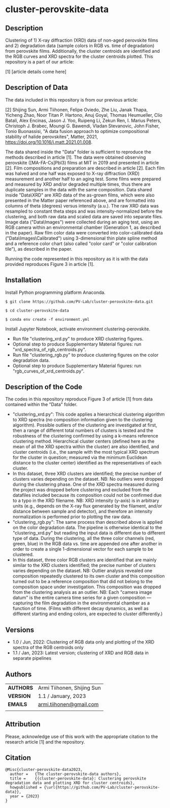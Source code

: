 cluster-perovskite-data
===========

## Description

Clustering of 1) X-ray diffraction (XRD) data of non-aged perovskite films and 2) degradation data (sample colors in RGB vs. time of degradation) from perovskite films. Additionally, the cluster centroids are identified and the RGB curves and XRD spectra for the cluster centroids plotted. This repository is a part of our article:

[1] [article details come here]

## Description of Data

The data included in this repository is from our previous article: 

[2] Shijing Sun, Armi Tiihonen, Felipe Oviedo, Zhe Liu, Janak Thapa, Yicheng Zhao, Noor Titan P. Hartono, Anuj Goyal, Thomas Heumueller, Clio Batali, Alex Encinas, Jason J. Yoo, Ruipeng Li, Zekun Ren, I. Marius Peters, Christoph J. Brabec, Moungi G. Bawendi, Vladan Stevanovic, John Fisher, Tonio Buonassisi, "A data fusion approach to optimize compositional stability of halide perovskites", Matter, 2021, https://doi.org/10.1016/j.matt.2021.01.008.

The data shared inside the "Data" folder is sufficient to reproduce the methods described in article [1]. The data were obtained observing perovskite ([MA-FA-Cs]PbI3) films at MIT in 2019 and presented in article [2]. Film compositions and preparation are described in article [2]. Each film was halved and one half was exposed to X-ray diffraction (XRD) measurement and another half to an aging test. Some films were prepared and measured by XRD and/or degraded multiple times, thus there are duplicate samples in the data with the same composition. Data shared inside "Data\XRD" are XRD data of the as-grown films, which were also presented in the Matter paper referenced above, and are formatted into columns of theta (degrees) versus intensity (a.u.). The raw XRD data was resampled to constant theta steps and was intensity-normalized before the clustering, and both raw data and scaled data are saved into separate files. Image data ("Data\Images") were collected during an aging test, using an RGB camera within an environmental chamber (Generation 1, as described in the paper). Raw film color data were converted into color-calibrated data ("Data\Images\Calibrated") using 3-dimensional thin plate spline method and a reference color chart (also called "color card" or "color calibration tile"), as described in the paper.

Running the code represented in this repository as it is with the data provided reproduces Figure 3 in article [1].

## Installation

Install Python programming platform Anaconda.

`$ git clone https://github.com/PV-Lab/cluster-perovskite-data.git`

`$ cd cluster-perovskite-data`

`$ conda env create -f environment.yml`

Install Jupyter Notebook, activate environment clustering-perovskite.

- Run file "clustering_xrd.py" to produce XRD clustering figures.
- Optional step to produce Supplementary Material figures: run "xrd_spectra_of_rgb_centroids.py".
- Run file "clustering_rgb.py" to produce clustering figures on the color degradation data.
- Optional step to produce Supplementary Material figures: run "rgb_curves_of_xrd_centroids.py".

## Description of the Code

The codes in this repository reproduce Figure 3 of article [1] from data contained within the "Data" folder.

- "clustering_xrd.py": This code applies a hierarchical clustering algorithm to XRD spectra (no composition information given to the clustering algorithm). Possible outliers of the clustering are investigated at first, then a range of different total numbers of clusters is tested and the robustness of the clustering confirmed by using a k-means reference clustering method. Hierarchical cluster centers (defined here as the mean of all the XRD spectra within the cluster) are also identified, and cluster centroids (i.e., the sample with the most typical XRD spectrum for the cluster in question; measured via the minimum Euclidean distance to the cluster center) identified as the representatives of each cluster.
- In this dataset, three XRD clusters are identified; the precise number of clusters varies depending on the dataset. NB: No outliers were dropped during the clustering phase. One of the XRD spectra measured during the project was dropped before clustering and excluded from the datafiles included because its composition could not be confirmed due to a typo in the XRD filename. NB: XRD intensity (y-axis) is in arbitrary units (e.g., depends on the X-ray flux generated by the filament, and/or distance between sample and detector), and therefore an intensity normalization is performed prior to plotting the raw data.
- "clustering_rgb.py": The same process than described above is applied on the color degradation data. The pipeline is otherwise identical to the "clustering_xrd.py" but reading the input data is different due to different type of data. During the clustering, all the three color channels (red, green, blue) in the RGB data vs. time are appended one after another in order to create a single 1-dimensional vector for each sample to be clustered.
- In this dataset, three color RGB clusters are identified that are mainly similar to the XRD clusters identified; the precise number of clusters varies depending on the dataset. NB: Outlier analysis revealed one composition repeatedly clustered to its own cluster and this composition turned out to be a reference composition that did not belong to the composition space under investigation. This composition was dropped from the clustering analysis as an outlier. NB: Each "camera image datum" is the entire camera time series for a given composition — capturing the film degradation in the environmental chamber as a function of time. (Films with different decay dynamics, as well as different starting and ending colors, are expected to cluster differently.)

## Versions

- 1.0 / Jun, 2022: Clustering of RGB data only and plotting of the XRD spectra of the RGB centroids only
- 1.1 / Jan, 2023: Latest version; clustering of XRD and RGB data in separate pipelines

## Authors
||                    |
| ------------- | ------------------------------ |
| **AUTHORS**      | Armi Tiihonen, Shijing Sun | 
| **VERSION**      | 1.1 / January, 2023 | 
| **EMAILS**      | armi.tiihonen@gmail.com | 
||                    |

## Attribution

Please, acknowledge use of this work with the appropriate citation to the research article [1] and the repository.

## Citation

    @Misc{cluster-perovskite-data2023,
      author =   {The cluster-perovskite-data authors},
      title =    {{cluster-perovskite-data}: Clustering perovskite degradation data and plotting XRD for cluster centroids},
      howpublished = {\url{https://github.com/PV-Lab/cluster-perovskite-data}},
      year = {2023}
    }
    
